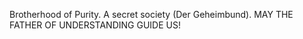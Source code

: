 Brotherhood of Purity. A secret society (Der Geheimbund). MAY THE FATHER OF UNDERSTANDING GUIDE US!
